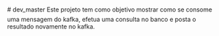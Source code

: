 # dev_master
Este projeto tem como objetivo mostrar como se consome uma mensagem do kafka, efetua uma consulta no banco e posta o resultado novamente no kafka.
